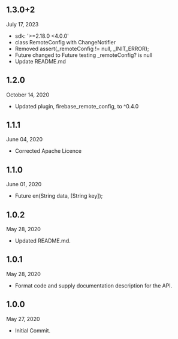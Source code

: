 
## 1.3.0+2
 July 17, 2023
- sdk: '>=2.18.0 <4.0.0'
- class RemoteConfig with ChangeNotifier
- Removed assert(_remoteConfig != null, _INIT_ERROR);
- Future<void> changed to Future<bool> testing _remoteConfig? is null
- Update README.md

## 1.2.0
 October 14, 2020
- Updated plugin, firebase_remote_config, to ^0.4.0 

## 1.1.1
 June 04, 2020
- Corrected Apache Licence 

## 1.1.0
 June 01, 2020
- Future<String> en(String data, [String key]);

## 1.0.2
 May 28, 2020
- Updated README.md.

## 1.0.1
 May 28, 2020
- Format code and supply documentation description for the API.

## 1.0.0
 May 27, 2020
- Initial Commit.

